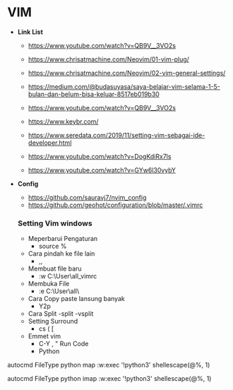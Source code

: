 # **VIM**

- **Link List**

  - https://www.youtube.com/watch?v=QB9V__3VO2s

  - https://www.chrisatmachine.com/Neovim/01-vim-plug/

  - https://www.chrisatmachine.com/Neovim/02-vim-general-settings/

  - https://medium.com/@budasuyasa/saya-belajar-vim-selama-1-5-bulan-dan-belum-bisa-keluar-8517eb019b30

  - https://www.youtube.com/watch?v=QB9V__3VO2s

  - https://www.keybr.com/

  - https://www.seredata.com/2019/11/setting-vim-sebagai-ide-developer.html
  
  - https://www.youtube.com/watch?v=DogKdiRx7ls
  
  - https://www.youtube.com/watch?v=GYw6l30vybY
  
- **Config**
  - https://github.com/sauravj7/nvim_config
  - https://github.com/geohot/configuration/blob/master/.vimrc
  
  
  ### Setting Vim windows
  - Meperbarui Pengaturan
    - source %
  - Cara pindah ke file lain
    - ,,
  - Membuat file baru
    - :w C:\User\all\_vimrc
  - Membuka File
    - :e C:\User\all\
  - Cara Copy paste lansung banyak
    - Y2p
  - Cara Split 
    -split
    -vsplit
  - Setting Surround
    - cs ( [
  - Emmet vim
    - C-Y ,
  " Run Code 
    - Python
    
autocmd FileType python map <buffer> <F9> :w<CR>:exec '!python3' shellescape(@%, 1)<CR>
  
autocmd FileType python imap <buffer> <F9> <esc>:w<CR>:exec '!python3' shellescape(@%, 1)<CR>
